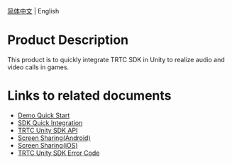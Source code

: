 [简体中文](./README-zh_CN.md) | English

# Product Description
This product is to quickly integrate TRTC SDK in Unity to realize audio and video calls in games.

# Links to related documents

- [Demo Quick Start](./DemoQuickStart.md)
- [SDK Quick Integration](./SdkQuickIntegration.md)
- [TRTC Unity SDK API](./API.md)
- [Screen Sharing(Android)](./ScreenSharing(Android).md)
- [Screen Sharing(iOS)](./ScreenSharing(iOS).md)
- [TRTC Unity SDK Error Code](./ErrorCode.md)